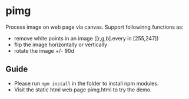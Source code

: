 # pimg
Process image on web page via canvas. Support followinng functions as:
- remove white points in an image ([r,g,b].every in [255,247])
- flip the image horizontally or vertically
- rotate the image +/- 90d

## Guide
- Please run `npm install` in the folder to install npm modules.
- Visit the static html web page pimg.html to try the demo.

